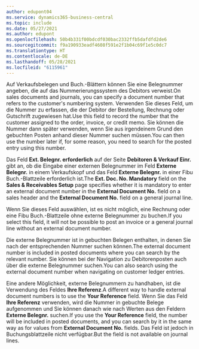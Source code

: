 ```yaml
---
author: edupont04
ms.service: dynamics365-business-central
ms.topic: include
ms.date: 05/27/2021
ms.author: edupont
ms.openlocfilehash: 50b4b331f00bdcdf030bac2332ffb5dafdfd2de6
ms.sourcegitcommit: f9a190933eadf4608f591e2f1b04c69f1e5c0dc7
ms.translationtype: HT
ms.contentlocale: de-DE
ms.lasthandoff: 05/28/2021
ms.locfileid: "6115961"
---
```

<span data-ttu-id="5295c-101">Auf Verkaufsbelegen und Buch.-Blättern können Sie eine Belegnummer angeben, die auf das Nummerierungssystem des Debitors verweist.</span><span class="sxs-lookup"><span data-stu-id="5295c-101">On sales documents and journals, you can specify a document number that refers to the customer's numbering system.</span></span> <!--You can enter a maximum of ten characters, both numbers and letters.--> <span data-ttu-id="5295c-102">Verwenden Sie dieses Feld, um die Nummer zu erfassen, die der Debitor der Bestellung, Rechnung oder Gutschrift zugewiesen hat.</span><span class="sxs-lookup"><span data-stu-id="5295c-102">Use this field to record the number that the customer assigned to the order, invoice, or credit memo.</span></span> <span data-ttu-id="5295c-103">Sie können die Nummer dann später verwenden, wenn Sie aus irgendeinem Grund den gebuchten Posten anhand dieser Nummer suchen müssen.</span><span class="sxs-lookup"><span data-stu-id="5295c-103">You can then use the number later if, for some reason, you need to search for the posted entry using this number.</span></span>  

<span data-ttu-id="5295c-104">Das Feld **Ext. Belegnr. erforderlich** auf der Seite **Debitoren & Verkauf Einr.** gibt an, ob die Eingabe einer externen Belegnummer im Feld **Externe Belegnr.** in einem Verkaufskopf und das Feld **Externe Belegnr.** in einer Fibu Buch.-Blattzeile erforderlich ist.</span><span class="sxs-lookup"><span data-stu-id="5295c-104">The **Ext. Doc. No. Mandatory** field on the **Sales & Receivables Setup** page specifies whether it is mandatory to enter an external document number in the **External Document No.** field on a sales header and the **External Document No.** field on a general journal line.</span></span>

<span data-ttu-id="5295c-105">Wenn Sie dieses Feld auswählen, ist es nicht möglich, eine Rechnung oder eine Fibu Buch.-Blattzeile ohne externe Belegnummer zu buchen.</span><span class="sxs-lookup"><span data-stu-id="5295c-105">If you select this field, it will not be possible to post an invoice or a general journal line without an external document number.</span></span>

<span data-ttu-id="5295c-106">Die externe Belegnummer ist in gebuchten Belegen enthalten, in denen Sie nach der entsprechenden Nummer suchen können.</span><span class="sxs-lookup"><span data-stu-id="5295c-106">The external document number is included in posted documents where you can search by the relevant number.</span></span> <span data-ttu-id="5295c-107">Sie können bei der Navigation zu Debitorenposten auch über die externe Belegnummer suchen.</span><span class="sxs-lookup"><span data-stu-id="5295c-107">You can also search using the external document number when navigating on customer ledger entries.</span></span>

<span data-ttu-id="5295c-108">Eine andere Möglichkeit, externe Belegnummern zu handhaben, ist die Verwendung des Feldes **Ihre Referenz**.</span><span class="sxs-lookup"><span data-stu-id="5295c-108">A different way to handle external document numbers is to use the **Your Reference** field.</span></span> <span data-ttu-id="5295c-109">Wenn Sie das Feld **Ihre Referenz** verwenden, wird die Nummer in gebuchte Belege aufgenommen und Sie können danach wie nach Werten aus den Feldern **Externe Belegnr.** suchen.</span><span class="sxs-lookup"><span data-stu-id="5295c-109">If you use the **Your Reference** field, the number will be included in posted documents, and you can search by it in the same way as for values from **External Document No.** fields.</span></span> <span data-ttu-id="5295c-110">Das Feld ist jedoch in Buchungsblattzeile nicht verfügbar.</span><span class="sxs-lookup"><span data-stu-id="5295c-110">But the field is not available on journal lines.</span></span>
